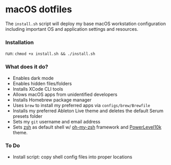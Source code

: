 # macOS dotfiles

The `install.sh` script will deploy my base macOS workstation configuration including important OS and application settings and resources.

### Installation

run: `chmod +x install.sh && ./install.sh`

### What does it do?

- Enables dark mode
- Enables hidden files/folders
- Installs XCode CLI tools
- Allows macOS apps from unidentified developers
- Installs Homebrew package manager
- Uses `brew` to install my preferred apps via `configs/brew/Brewfile`
- Installs my preferred Ableton Live theme and deletes the default Serum presets folder
- Sets my `git` username and email address
- Sets [zsh](http://zsh.sourceforge.net/) as default shell w/ [oh-my-zsh](https://github.com/robbyrussell/oh-my-zsh) framework and [PowerLevel10k](https://github.com/romkatv/powerlevel10k) theme.

### To Do

- Install script: copy shell config files into proper locations
